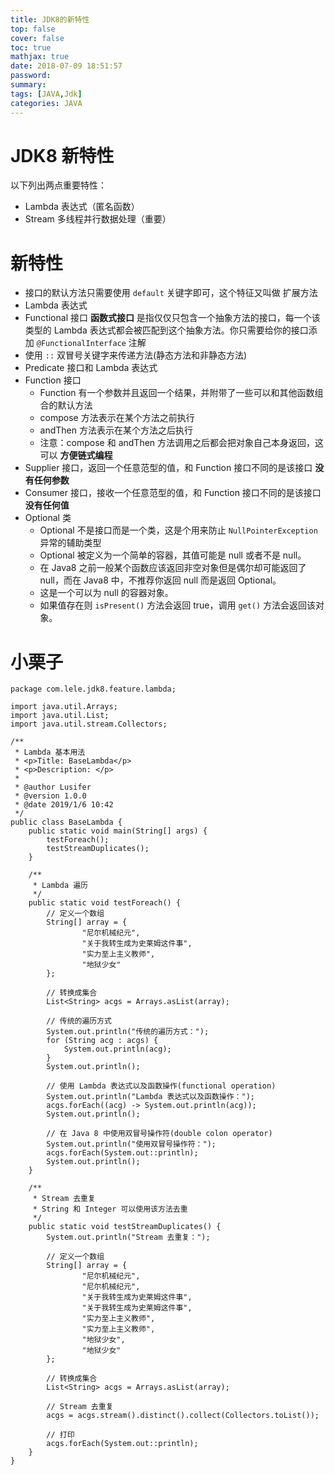 ```yaml
---
title: JDK8的新特性
top: false
cover: false
toc: true
mathjax: true
date: 2018-07-09 18:51:57
password:
summary:
tags: [JAVA,Jdk]
categories: JAVA
---
```


# JDK8 新特性

以下列出两点重要特性：

- Lambda 表达式（匿名函数）
- Stream 多线程并行数据处理（重要）
# 新特性

- 接口的默认方法只需要使用 ``default`` 关键字即可，这个特征又叫做 扩展方法
- Lambda 表达式
- Functional 接口  **函数式接口** 是指仅仅只包含一个抽象方法的接口，每一个该类型的 Lambda 表达式都会被匹配到这个抽象方法。你只需要给你的接口添加 ``@FunctionalInterface`` 注解
- 使用 ``::`` 双冒号关键字来传递方法(静态方法和非静态方法)
- Predicate 接口和 Lambda 表达式
- Function 接口
    - Function 有一个参数并且返回一个结果，并附带了一些可以和其他函数组合的默认方法
    - compose 方法表示在某个方法之前执行
    - andThen 方法表示在某个方法之后执行
    - 注意：compose 和 andThen 方法调用之后都会把对象自己本身返回，这可以 **方便链式编程**
- Supplier 接口，返回一个任意范型的值，和 Function 接口不同的是该接口 **没有任何参数**
- Consumer 接口，接收一个任意范型的值，和 Function 接口不同的是该接口 **没有任何值**
- Optional 类
    - Optional 不是接口而是一个类，这是个用来防止 ``NullPointerException`` 异常的辅助类型
    - Optional 被定义为一个简单的容器，其值可能是 null 或者不是 null。
    - 在 Java8 之前一般某个函数应该返回非空对象但是偶尔却可能返回了 null，而在 Java8 中，不推荐你返回 null 而是返回 Optional。
    - 这是一个可以为 null 的容器对象。
    - 如果值存在则 ``isPresent()`` 方法会返回 true，调用 ``get()`` 方法会返回该对象。
# 小栗子
```
package com.lele.jdk8.feature.lambda;

import java.util.Arrays;
import java.util.List;
import java.util.stream.Collectors;

/**
 * Lambda 基本用法
 * <p>Title: BaseLambda</p>
 * <p>Description: </p>
 *
 * @author Lusifer
 * @version 1.0.0
 * @date 2019/1/6 10:42
 */
public class BaseLambda {
    public static void main(String[] args) {
        testForeach();
        testStreamDuplicates();
    }

    /**
     * Lambda 遍历
     */
    public static void testForeach() {
        // 定义一个数组
        String[] array = {
                "尼尔机械纪元",
                "关于我转生成为史莱姆这件事",
                "实力至上主义教师",
                "地狱少女"
        };

        // 转换成集合
        List<String> acgs = Arrays.asList(array);

        // 传统的遍历方式
        System.out.println("传统的遍历方式：");
        for (String acg : acgs) {
            System.out.println(acg);
        }
        System.out.println();

        // 使用 Lambda 表达式以及函数操作(functional operation)
        System.out.println("Lambda 表达式以及函数操作：");
        acgs.forEach((acg) -> System.out.println(acg));
        System.out.println();

        // 在 Java 8 中使用双冒号操作符(double colon operator)
        System.out.println("使用双冒号操作符：");
        acgs.forEach(System.out::println);
        System.out.println();
    }

    /**
     * Stream 去重复
     * String 和 Integer 可以使用该方法去重
     */
    public static void testStreamDuplicates() {
        System.out.println("Stream 去重复：");

        // 定义一个数组
        String[] array = {
                "尼尔机械纪元",
                "尼尔机械纪元",
                "关于我转生成为史莱姆这件事",
                "关于我转生成为史莱姆这件事",
                "实力至上主义教师",
                "实力至上主义教师",
                "地狱少女",
                "地狱少女"
        };

        // 转换成集合
        List<String> acgs = Arrays.asList(array);

        // Stream 去重复
        acgs = acgs.stream().distinct().collect(Collectors.toList());

        // 打印
        acgs.forEach(System.out::println);
    }
}
```